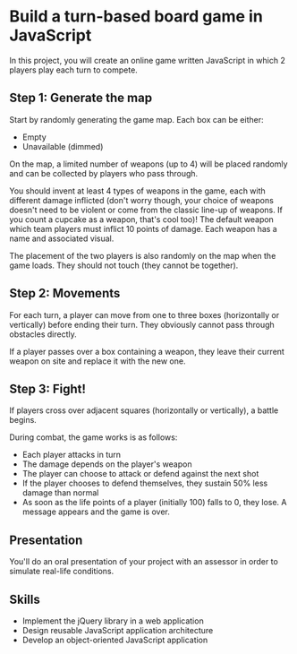 # Build a turn-based board game in JavaScript

In this project, you will create an online game written JavaScript in which 2 players play each turn to compete. 

## Step 1: Generate the map
Start by randomly generating the game map. Each box can be either:
*	Empty
*	Unavailable (dimmed)

On the map, a limited number of weapons (up to 4) will be placed randomly and can be collected by players who pass through.

You should invent at least 4 types of weapons in the game, each with different damage inflicted (don't worry though, your choice of weapons doesn't need to be violent or come from the classic line-up of weapons. If you count a cupcake as a weapon, that's cool too)! The default weapon which team players must inflict 10 points of damage. Each weapon has a name and associated visual.

The placement of the two players is also randomly on the map when the game loads. They should not touch (they cannot be together).

## Step 2: Movements
For each turn, a player can move from one to three boxes (horizontally or vertically) before ending their turn. They obviously cannot pass through obstacles directly.

If a player passes over a box containing a weapon, they leave their current weapon on site and replace it with the new one.

## Step 3: Fight!
If players cross over adjacent squares (horizontally or vertically), a battle begins.

During combat, the game works is as follows:
*	Each player attacks in turn
*	The damage depends on the player's weapon
*	The player can choose to attack or defend against the next shot
*	If the player chooses to defend themselves, they sustain 50% less damage than normal
*	As soon as the life points of a player (initially 100) falls to 0, they lose. A message appears and the game is over.

## Presentation
You'll do an oral presentation of your project with an assessor in order to simulate real-life conditions. 

## Skills
*	Implement the jQuery library in a web application
*	Design reusable JavaScript application architecture
*	Develop an object-oriented JavaScript application
